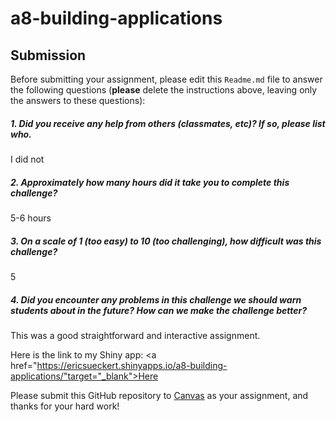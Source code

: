 # a8-building-applications

Submission
----------

Before submitting your assignment, please edit this `Readme.md` file to answer the following questions (**please** delete the instructions above, leaving only the answers to these questions):

##### 1. Did you receive any help from others (classmates, etc)? If so, please list who.

I did not

##### 2. Approximately how many hours did it take you to complete this challenge?

5-6 hours

##### 3. On a scale of 1 (too easy) to 10 (too challenging), how difficult was this challenge?

5

##### 4. Did you encounter any problems in this challenge we should warn students about in the future? How can we make the challenge better?

This was a good straightforward and interactive assignment.

Here is the link to my Shiny app: <a href="https://ericsueckert.shinyapps.io/a8-building-applications/"target="_blank">Here</a>

Please submit this GitHub repository to <a href="https://canvas.uw.edu/courses/1023398/assignments/3077686" target="_blank">Canvas</a> as your assignment, and thanks for your hard work!


